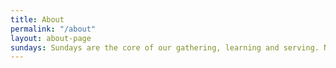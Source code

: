 ```yaml
---
title: About
permalink: "/about"
layout: about-page
sundays: Sundays are the core of our gathering, learning and serving. NHCC believes being a Jesus follower means meeting and learning together. On Sundays our entire church family gathers to worship through song; learn from the teachings of the Bible; partake in communion; give to the church and those in need through our offering; and serve wherever we might be needed. Sundays also provide an opportunity for our Kids and Students to learn and serve. Our dedicated staff and volunteers have tailored a worship experience that is engaging and safe for the whole family.
---
```

